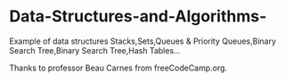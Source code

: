 # Data-Structures-and-Algorithms-

Example of data structures
Stacks,Sets,Queues & Priority Queues,Binary Search Tree,Binary Search Tree,Hash Tables...

Thanks to professor Beau Carnes from freeCodeCamp.org.
